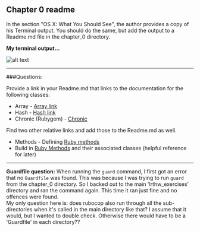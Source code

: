 ## Chapter 0 readme

In the section "OS X: What You Should See", the author provides a copy of his Terminal output. You should do the same, 
but add the output to a Readme.md file in the chapter_0 directory.<br/>

**My terminal output...**

![alt text](https://github.com/bradley2W1DL/pics/blob/master/ruby-v.png "my Ruby version")
___

###Questions:

Provide a link in your Readme.md that links to the documentation for the following classes:

* Array - [Array link](http://ruby-doc.org/core-2.2.0/Array.html)
* Hash - [Hash link](http://ruby-doc.org/core-2.2.0/Hash.html)
* Chronic (Rubygem) - [Chronic](https://rubygems.org/gems/chronic/versions/0.10.2)

Find two other relative links and add those to the Readme.md as well.

* Methods - Defining [Ruby methods](http://www.gotealeaf.com/books/ruby/read/methods)
* Build in [Ruby Methods](http://phrogz.net/programmingruby/builtins.html) and their associated classes (helpful reference for later)
___

**Guardfile question:**  When running the `guard` command, I first got an error that no `Guardfile` was found.  This was 
because I was trying to run `guard` from the chapter_0 directory.  So I backed out to the main 'lrthw_exercises' directory
and ran the command again.  This time it ran just fine and no offences were found.<br/>
My only question here is: does rubocop also run through all the sub-directories when it's called in the main directory
like that?  I assume that it would, but I wanted to double check.  Otherwise there would have to be a 'Guardfile' in each
directory??
